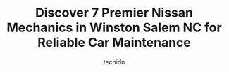 ---
layout: ampstory
image: https://images.unsplash.com/photo-1639928192091-52a0f057a03a?ixlib=rb-4.0.3&ixid=MnwxMjA3fDB8MHxwaG90by1wYWdlfHx8fGVufDB8fHx8&auto=format&fit=crop&w=640&h=853&q=80
author: techidn
featured: false
description: When it comes to finding reliable automotive experts in Winston Salem NC, USA, look no further than the 7 best Nissan Mechanic in the area. With their exceptional skills and dedication to pr
title: Discover 7 Premier Nissan Mechanics in Winston Salem NC for Reliable Car Maintenance
cover:
   title: Discover 7 Premier Nissan Mechanics in Winston Salem NC for Reliable Car Maintenance
   subtitle: Rickpate
   background: https://images.unsplash.com/photo-1639928192091-52a0f057a03a?ixlib=rb-4.0.3&ixid=MnwxMjA3fDB8MHxwaG90by1wYWdlfHx8fGVufDB8fHx8&auto=format&fit=crop&w=640&h=853&q=80

pages: 
 - layout: thirds
   top: <h1>#1 Twin City Automotive</h1>
   bottom: "<p>Stopped in to have some maintenance done on my truck. Mr. Small and Brian were very knowledgeable and even let me know about some safety issues that I didnt even know ab</p>"
   background: https://www.knot35.com/toplist/wp-content/uploads/2023/06/best-nissan-mechanic-1-in-winston-salem-nc-1685835020.jpeg
   backgroundblur: true
 - layout: thirds
   top: <h1>#2 Dennis Automotive Care</h1>
   bottom: "<p>5710 Country Club Rd, Winston-Salem, NC 27104, United States</p>"
   background: https://www.knot35.com/toplist/wp-content/uploads/2023/06/best-nissan-mechanic-2-in-winston-salem-nc-1685835021.jpeg
   cta:
      link: https://www.knot35.com/toplist/discover-7-premier-nissan-mechanics-in-winston-salem-nc-for-reliable-car-maintenance/
      text: Discover 7 Premier Nissan Mechanics in Winston Salem NC for Reliable Car Maintenance
 - layout: thirds
   top: <h1>#3 Rattle & Hum Automotive</h1>
   bottom: "<p>894 N Liberty St, Winston-Salem, NC 27101, United States</p>"
   background: https://www.knot35.com/toplist/wp-content/uploads/2023/06/best-nissan-mechanic-3-in-winston-salem-nc-1685835021.jpeg
   cta:
      link: https://www.knot35.com/toplist/discover-7-premier-nissan-mechanics-in-winston-salem-nc-for-reliable-car-maintenance/
      text: Discover 7 Premier Nissan Mechanics in Winston Salem NC for Reliable Car Maintenance
 - layout: thirds
   top: <h1>#4 Carolina Auto Service</h1>
   bottom: "<p>160 Hanes Mall Cir, Winston-Salem, NC 27103, United States</p>"
   background: https://images.unsplash.com/photo-1540457036297-448b6b99e91c?ixlib=rb-4.0.3&ixid=MnwxMjA3fDB8MHxwaG90by1wYWdlfHx8fGVufDB8fHx8&auto=format&fit=crop&w=640&h=853&q=80
   cta:
      link: https://www.knot35.com/toplist/discover-7-premier-nissan-mechanics-in-winston-salem-nc-for-reliable-car-maintenance/
      text: Discover 7 Premier Nissan Mechanics in Winston Salem NC for Reliable Car Maintenance
 - layout: thirds
   top: <h1>#5 Titos Car Care Center</h1>
   bottom: "<p>4818 Old Rural Hall Rd, Winston-Salem, NC 27105, United States</p>"
   background: https://images.unsplash.com/photo-1567095761054-7a02e69e5c43?ixlib=rb-4.0.3&ixid=MnwxMjA3fDB8MHxwaG90by1wYWdlfHx8fGVufDB8fHx8&auto=format&fit=crop&w=640&h=853&q=80
   cta:
      link: https://www.knot35.com/toplist/discover-7-premier-nissan-mechanics-in-winston-salem-nc-for-reliable-car-maintenance/
      text: Discover 7 Premier Nissan Mechanics in Winston Salem NC for Reliable Car Maintenance
 - layout: thirds
   top: <h1>#6 Franks Garage, LLC</h1>
   bottom: "<p>4122 N Patterson Ave, Winston-Salem, NC 27105, United States</p>"
   background: https://images.unsplash.com/photo-1620421680010-0766ff230392?ixlib=rb-4.0.3&ixid=MnwxMjA3fDB8MHxwaG90by1wYWdlfHx8fGVufDB8fHx8&auto=format&fit=crop&w=640&h=853&q=80
   cta:
      link: https://www.knot35.com/toplist/discover-7-premier-nissan-mechanics-in-winston-salem-nc-for-reliable-car-maintenance/
      text: Discover 7 Premier Nissan Mechanics in Winston Salem NC for Reliable Car Maintenance
 - layout: thirds
   top: <h1>#7 Bills Auto Clinic,Inc.</h1>
   bottom: "<p>5350 University Pkwy S, Winston-Salem, NC 27106, United States</p>"
   background: https://images.unsplash.com/photo-1564951434112-64d74cc2a2d7?ixlib=rb-4.0.3&ixid=MnwxMjA3fDB8MHxwaG90by1wYWdlfHx8fGVufDB8fHx8&auto=format&fit=crop&w=640&h=853&q=80
   cta:
      link: https://www.knot35.com/toplist/discover-7-premier-nissan-mechanics-in-winston-salem-nc-for-reliable-car-maintenance/
      text: Discover 7 Premier Nissan Mechanics in Winston Salem NC for Reliable Car Maintenance
 - layout: thirds
   middle: Continue reading...
   background: https://images.unsplash.com/photo-1462556791646-c201b8241a94?ixlib=rb-4.0.3&ixid=MnwxMjA3fDB8MHxwaG90by1wYWdlfHx8fGVufDB8fHx8&auto=format&fit=crop&w=640&h=853&q=80
   cta:
      link: https://www.knot35.com/toplist/discover-7-premier-nissan-mechanics-in-winston-salem-nc-for-reliable-car-maintenance/
      text: Discover 7 Premier Nissan Mechanics in Winston Salem NC for Reliable Car Maintenance
      
---